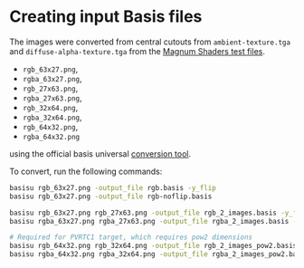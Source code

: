 Creating input Basis files
==========================

The images were converted from central cutouts from `ambient-texture.tga` and `diffuse-alpha-texture.tga`
from the [Magnum Shaders test files](https://github.com/mosra/magnum/tree/master/src/Magnum/Shaders/Test/TestFiles).

- `rgb_63x27.png`,
- `rgba_63x27.png`,
- `rgb_27x63.png`,
- `rgba_27x63.png`,
- `rgb_32x64.png`,
- `rgba_32x64.png`,
- `rgb_64x32.png`,
- `rgba_64x32.png`

using the official basis universal
[conversion tool](https://github.com/BinomialLLC/basis_universal/#command-line-compression-tool).

To convert, run the following commands:

```sh
basisu rgb_63x27.png -output_file rgb.basis -y_flip
basisu rgb_63x27.png -output_file rgb-noflip.basis

basisu rgb_63x27.png rgb_27x63.png -output_file rgb_2_images.basis -y_flip
basisu rgba_63x27.png rgba_27x63.png -output_file rgba_2_images.basis -force_alpha -y_flip

# Required for PVRTC1 target, which requires pow2 dimensions
basisu rgb_64x32.png rgb_32x64.png -output_file rgb_2_images_pow2.basis -y_flip
basisu rgba_64x32.png rgba_32x64.png -output_file rgba_2_images_pow2.basis -force_alpha -y_flip
```
